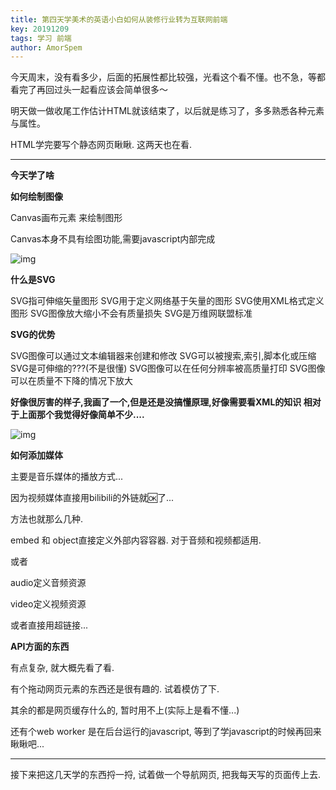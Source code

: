 ```yaml
---
title: 第四天学美术的英语小白如何从装修行业转为互联网前端
key: 20191209
tags: 学习 前端
author: AmorSpem
---
```


  今天周末，没有看多少，后面的拓展性都比较强，光看这个看不懂。也不急，等都看完了再回过头一起看应该会简单很多～

  明天做一做收尾工作估计HTML就该结束了，以后就是练习了，多多熟悉各种元素与属性。

  HTML学完要写个静态网页瞅瞅. 这两天也在看.



------



**今天学了啥**

**如何绘制图像**

Canvas画布元素 来绘制图形

Canvas本身不具有绘图功能,需要javascript内部完成

![img](https://mmbiz.qpic.cn/mmbiz_png/xMz3jlLAvibI2kJS9T3INHzYzsyP4mU3M0VcACZdp6cQNcO8qMGbic696oqFQg9zDON0wofyiaYHArPiasFt1NYFCA/640?wx_fmt=png&tp=webp&wxfrom=5&wx_lazy=1&wx_co=1)



**什么是SVG**

SVG指可伸缩矢量图形
SVG用于定义网络基于矢量的图形
SVG使用XML格式定义图形
SVG图像放大缩小不会有质量损失
SVG是万维网联盟标准

**SVG的优势**

SVG图像可以通过文本编辑器来创建和修改
SVG可以被搜索,索引,脚本化或压缩
SVG是可伸缩的???(不是很懂)
SVG图像可以在任何分辨率被高质量打印
SVG图像可以在质量不下降的情况下放大

**好像很厉害的样子,我画了一个,但是还是没搞懂原理,好像需要看XML的知识
相对于上面那个我觉得好像简单不少....**

![img](https://mmbiz.qpic.cn/mmbiz_png/xMz3jlLAvibI2kJS9T3INHzYzsyP4mU3M2Wo68MtVFZJMHu5biaeoESptibzo4LZClPbsgY0ibP5icibicL8matWCnn4A/640?wx_fmt=png&tp=webp&wxfrom=5&wx_lazy=1&wx_co=1)

**如何添加媒体**

  主要是音乐媒体的播放方式...

  因为视频媒体直接用bilibili的外链就🆗了...

方法也就那么几种.

embed 和 object直接定义外部内容容器. 对于音频和视频都适用.

或者

audio定义音频资源

video定义视频资源

或者直接用超链接...

**API方面的东西**

有点复杂, 就大概先看了看.

有个拖动网页元素的东西还是很有趣的. 试着模仿了下.

其余的都是网页缓存什么的, 暂时用不上(实际上是看不懂...)

还有个web worker 是在后台运行的javascript, 等到了学javascript的时候再回来瞅瞅吧...



------



接下来把这几天学的东西捋一捋, 试着做一个导航网页, 把我每天写的页面传上去. 